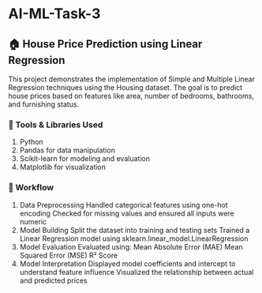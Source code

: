 # AI-ML-Task-3

## 🏠 House Price Prediction using Linear Regression
This project demonstrates the implementation of Simple and Multiple Linear Regression techniques using the Housing dataset. The goal is to predict house prices based on features like area, number of bedrooms, bathrooms, and furnishing status.

### 🔧 Tools & Libraries Used
1. Python
2. Pandas for data manipulation
3. Scikit-learn for modeling and evaluation
4. Matplotlib for visualization

### 📌 Workflow

1. Data Preprocessing
    Handled categorical features using one-hot encoding
    Checked for missing values and ensured all inputs were numeric
2. Model Building
    Split the dataset into training and testing sets
    Trained a Linear Regression model using sklearn.linear_model.LinearRegression
3. Model Evaluation
  Evaluated using:
    Mean Absolute Error (MAE)
    Mean Squared Error (MSE)
    R² Score
4. Model Interpretation
    Displayed model coefficients and intercept to understand feature influence
    Visualized the relationship between actual and predicted prices
